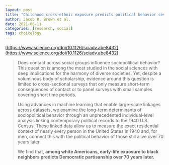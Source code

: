 ```yaml
---
layout: post
title: "Childhood cross-ethnic exposure predicts political behavior seven decades later: Evidence from linked administrative data"
author: Jacob R. Brown et al.
date: 2021-06-11
categories: [research, social]
tags: choicelogy
---
```


[https://www.science.org/doi/10.1126/sciadv.abe8432](https://www.science.org/doi/10.1126/sciadv.abe8432)

> Does contact across social groups influence sociopolitical behavior? This question is among the most studied in the social sciences with deep implications for the harmony of diverse societies. Yet, despite a voluminous body of scholarship, evidence around this question is limited to cross-sectional surveys that only measure short-term consequences of contact or to panel surveys with small samples covering short time periods. 
>
> Using advances in machine learning that enable large-scale linkages across datasets, we examine the long-term determinants of sociopolitical behavior through an unprecedented individual-level analysis linking contemporary political records to the 1940 U.S. Census. These linked data allow us to measure the exact residential context of nearly every person in the United States in 1940 and, for men, connect this with the political behavior of those still alive over 70 years later. 
>
> We find that, **among white Americans, early-life exposure to black neighbors predicts Democratic partisanship over 70 years later.**

